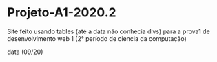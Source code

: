# Projeto-A1-2020.2

Site feito usando tables (até a data não conhecia divs) para a prova1 de desenvolvimento web 1 (2° período de ciencia da computação)

data (09/20)
